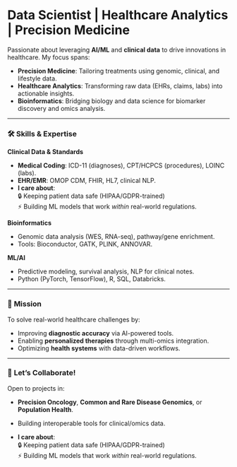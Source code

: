 # **Data Scientist | Healthcare Analytics | Precision Medicine**  

Passionate about leveraging **AI/ML** and **clinical data** to drive innovations in healthcare. My focus spans:  
- **Precision Medicine**: Tailoring treatments using genomic, clinical, and lifestyle data.  
- **Healthcare Analytics**: Transforming raw data (EHRs, claims, labs) into actionable insights.  
- **Bioinformatics**: Bridging biology and data science for biomarker discovery and omics analysis.  

---

### 🛠️ **Skills & Expertise**  
**Clinical Data & Standards**  
- **Medical Coding**: ICD-11 (diagnoses), CPT/HCPCS (procedures), LOINC (labs).  
- **EHR/EMR**: OMOP CDM, FHIR, HL7, clinical NLP.
- **I care about**:  
   🔒 Keeping patient data safe (HIPAA/GDPR-trained)  
   ⚡ Building ML models that work *within* real-world regulations.

**Bioinformatics**  
- Genomic data analysis (WES, RNA-seq), pathway/gene enrichment.  
- Tools: Bioconductor, GATK, PLINK, ANNOVAR.  

**ML/AI**  
- Predictive modeling, survival analysis, NLP for clinical notes.  
- Python (PyTorch, TensorFlow), R, SQL, Databricks.  

---

### 🌟 **Mission**  
To solve real-world healthcare challenges by:  
- Improving **diagnostic accuracy** via AI-powered tools.  
- Enabling **personalized therapies** through multi-omics integration.  
- Optimizing **health systems** with data-driven workflows.  

---

### 🤝 **Let’s Collaborate!**  
Open to projects in:  
- **Precision Oncology**, **Common and Rare Disease Genomics**, or **Population Health**.  
- Building interoperable tools for clinical/omics data.
  
- **I care about**:  
🔒 Keeping patient data safe (HIPAA/GDPR-trained)  
⚡ Building ML models that work *within* real-world regulations.   
